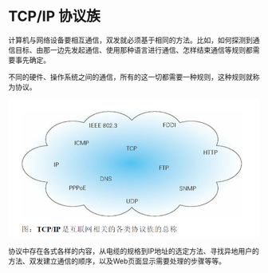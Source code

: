#   TCP/IP 协议族

计算机与网络设备要相互通信，双发就必须基于相同的方法。比如，如何探测到通信目标、由那一边先发起通信、使用那种语言进行通信、怎样结束通信等规则都需要事先确定。

不同的硬件、操作系统之间的通信，所有的这一切都需要一种规则，这种规则就称为协议。

![20200331142055](images/20200331142055.png)

协议中存在各式各样的内容，从电缆的规格到IP地址的选定方法、寻找异地用户的方法、双发建立通信的顺序，以及Web页面显示需要处理的步骤等等。

